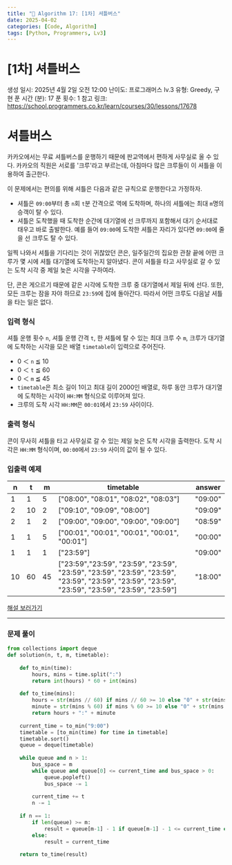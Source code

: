 ```yaml
---
title: "🧠 Algorithm 17: [1차] 셔틀버스"
date: 2025-04-02
categories: [Code, Algorithm]
tags: [Python, Programmers, Lv3]
---
```


# [1차] 셔틀버스

생성 일시: 2025년 4월 2일 오전 12:00
난이도: 프로그래머스 lv.3
유형: Greedy, 구현
푼 시간 (분): 17
푼 횟수: 1
참고 링크: https://school.programmers.co.kr/learn/courses/30/lessons/17678

# **셔틀버스**

카카오에서는 무료 셔틀버스를 운행하기 때문에 판교역에서 편하게 사무실로 올 수 있다. 카카오의 직원은 서로를 '크루'라고 부르는데, 아침마다 많은 크루들이 이 셔틀을 이용하여 출근한다.

이 문제에서는 편의를 위해 셔틀은 다음과 같은 규칙으로 운행한다고 가정하자.

- 셔틀은 `09:00`부터 총 `n`회 `t`분 간격으로 역에 도착하며, 하나의 셔틀에는 최대 `m`명의 승객이 탈 수 있다.
- 셔틀은 도착했을 때 도착한 순간에 대기열에 선 크루까지 포함해서 대기 순서대로 태우고 바로 출발한다. 예를 들어 `09:00`에 도착한 셔틀은 자리가 있다면 `09:00`에 줄을 선 크루도 탈 수 있다.

일찍 나와서 셔틀을 기다리는 것이 귀찮았던 콘은, 일주일간의 집요한 관찰 끝에 어떤 크루가 몇 시에 셔틀 대기열에 도착하는지 알아냈다. 콘이 셔틀을 타고 사무실로 갈 수 있는 도착 시각 중 제일 늦은 시각을 구하여라.

단, 콘은 게으르기 때문에 같은 시각에 도착한 크루 중 대기열에서 제일 뒤에 선다. 또한, 모든 크루는 잠을 자야 하므로 `23:59`에 집에 돌아간다. 따라서 어떤 크루도 다음날 셔틀을 타는 일은 없다.

### **입력 형식**

셔틀 운행 횟수 `n`, 셔틀 운행 간격 `t`, 한 셔틀에 탈 수 있는 최대 크루 수 `m`, 크루가 대기열에 도착하는 시각을 모은 배열 `timetable`이 입력으로 주어진다.

- 0 ＜ `n` ≦ 10
- 0 ＜ `t` ≦ 60
- 0 ＜ `m` ≦ 45
- `timetable`은 최소 길이 1이고 최대 길이 2000인 배열로, 하루 동안 크루가 대기열에 도착하는 시각이 `HH:MM` 형식으로 이루어져 있다.
- 크루의 도착 시각 `HH:MM`은 `00:01`에서 `23:59` 사이이다.

### **출력 형식**

콘이 무사히 셔틀을 타고 사무실로 갈 수 있는 제일 늦은 도착 시각을 출력한다. 도착 시각은 `HH:MM` 형식이며, `00:00`에서 `23:59` 사이의 값이 될 수 있다.

### **입출력 예제**

| n | t | m | timetable | answer |
| --- | --- | --- | --- | --- |
| 1 | 1 | 5 | ["08:00", "08:01", "08:02", "08:03"] | "09:00" |
| 2 | 10 | 2 | ["09:10", "09:09", "08:00"] | "09:09" |
| 2 | 1 | 2 | ["09:00", "09:00", "09:00", "09:00"] | "08:59" |
| 1 | 1 | 5 | ["00:01", "00:01", "00:01", "00:01", "00:01"] | "00:00" |
| 1 | 1 | 1 | ["23:59"] | "09:00" |
| 10 | 60 | 45 | ["23:59","23:59", "23:59", "23:59", "23:59", "23:59", "23:59", "23:59", "23:59", "23:59", "23:59", "23:59", "23:59", "23:59", "23:59", "23:59"] | "18:00" |

[해설 보러가기](http://tech.kakao.com/2017/09/27/kakao-blind-recruitment-round-1/)

---

### 문제 풀이

```python
from collections import deque
def solution(n, t, m, timetable):
    
    def to_min(time):
        hours, mins = time.split(":")
        return int(hours) * 60 + int(mins)
    
    def to_time(mins):
        hours = str(mins // 60) if mins // 60 >= 10 else "0" + str(mins // 60)
        minute = str(mins % 60) if mins % 60 >= 10 else "0" + str(mins % 60)
        return hours + ":" + minute
    
    current_time = to_min("9:00")
    timetable = [to_min(time) for time in timetable]
    timetable.sort()
    queue = deque(timetable)
    
    while queue and n > 1:
        bus_space = m
        while queue and queue[0] <= current_time and bus_space > 0:
            queue.popleft()
            bus_space -= 1
        
        current_time += t
        n -= 1
    
    if n == 1:
        if len(queue) >= m:
            result = queue[m-1] - 1 if queue[m-1] - 1 <= current_time else current_time
        else:
            result = current_time
            
    return to_time(result)
```